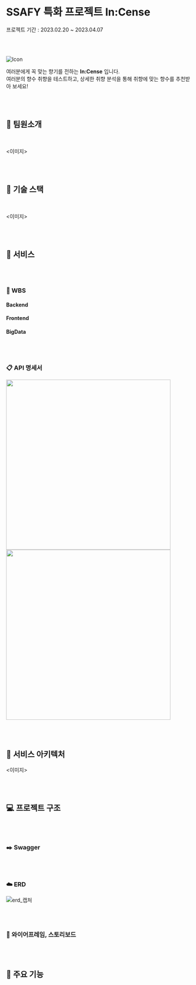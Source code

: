 # **SSAFY 특화 프로젝트 In:Cense**

프로젝트 기간 : 2023.02.20 ~ 2023.04.07

<br><br>

![Icon](/uploads/5c07169f8bdef70891859089c98ccaf6/Icon.png)

여러분에게 꼭 맞는 향기를 전하는 **In:Cense** 입니다. <br>
여러분의 향수 취향을 테스트하고, 상세한 취향 분석을 통해 취향에 맞는 향수를 추천받아 보세요!<br>


<!-- 여러분의 향수 취향을 테스트하고, 취향에 맞는 향수를 추천받아 보세요. <br>
1,000개 이상의 향수 목록을 둘러보세요. <br>
향수를 소분하여 나눔하거나, 구매 후 아쉬운 향수를 판매해보세요.  <br>
여러분의 활동 내역을 확인하고 상세한 취향 분석 결과를 받아보세요. <br> -->


<br><br>

## 🚴 팀원소개

<br>

<이미지>

<br><br>

## 🔧 기술 스택

<br>

<이미지>

<br><br>

## 📂 서비스

<br><br>

### 🔎 WBS

#### Backend
#### Frontend
#### BigData


<br><br>

### 📋 API 명세서

<img src="/uploads/a86cf62f8879a0ed0ff465327df19a27/API명세서1.PNG" width="445" height="460">
<img src="/uploads/0cb73b9a2ad83eebf7ac3819553ed42c/API명세서2.PNG" width="445" height="460">


<br><br>

## 🔌 서비스 아키텍처
<이미지>

<br><br>

## 💻 프로젝트 구조

<br><br>

### ✒️ Swagger

<br><br>

### ☁️ ERD

![erd_캡처](/uploads/09982031142393488cfe7f25351b0199/erd_캡처.PNG)

<br><br>

### 🎨 와이어프레임, 스토리보드

<br><br>

## 🌈 주요 기능